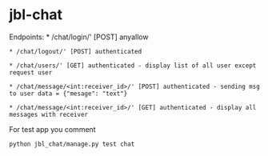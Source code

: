 # jbl-chat

Endpoints:
    * /chat/login/' [POST] anyallow

    * /chat/logout/' [POST] authenticated

    * /chat/users/' [GET] authenticated - display list of all user except request user

    * /chat/message/<int:receiver_id>/' [POST] authenticated - sending msg to user data = {"mesage": "text"}

    * /chat/message/<int:receiver_id>/' [GET] authenticated - display all messages with receiver
    

For test app you comment

`python jbl_chat/manage.py test chat`